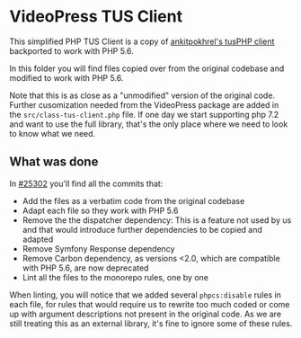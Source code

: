 # VideoPress TUS Client

This simplified PHP TUS Client is a copy of [ankitpokhrel's tusPHP client](https://github.com/ankitpokhrel/tus-php) backported to work with PHP 5.6.

In this folder you will find files copied over from the original codebase and modified to work with PHP 5.6.

Note that this is as close as a "unmodified" version of the original code. Further cusomization needed from the VideoPress package are added in the `src/class-tus-client.php` file. If one day we start supporting php 7.2 and want to use the full library, that's the only place where we need to look to know what we need.

## What was done

In [#25302](https://github.com/Automattic/jetpack/pull/25302) you'll find all the commits that:

* Add the files as a verbatim code from the original codebase
* Adapt each file so they work with PHP 5.6
* Remove the the dispatcher dependency: This is a feature not used by us and that would introduce further dependencies to be copied and adapted
* Remove Symfony Response dependency
* Remove Carbon dependency, as versions <2.0, which are compatible with PHP 5.6, are now deprecated
* Lint all the files to the monorepo rules, one by one

When linting, you will notice that we added several `phpcs:disable` rules in each file, for rules that would require us to rewrite too much coded or come up with argument descriptions not present in the original code. As we are still treating this as an external library, it's fine to ignore some of these rules.

